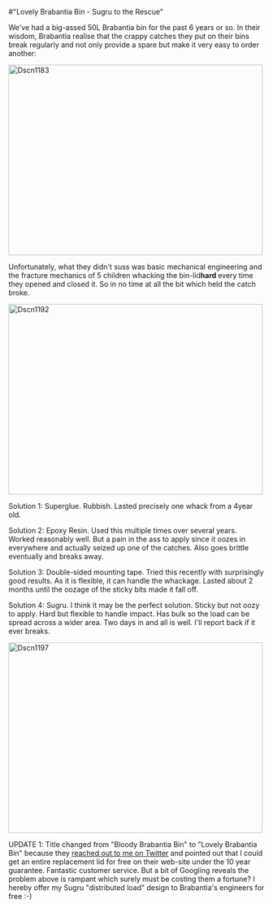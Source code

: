 #"Lovely Brabantia Bin - Sugru to the Rescue"


 <p>We've had a big-assed 50L Brabantia bin for the past 6 years or so. In their wisdom, Brabantia realise that the crappy catches they put on their bins break regularly and not only provide a spare but make it very easy to order another:</p>
<p><div class='p_embed p_image_embed'>
<a href="http://getfile8.posterous.com/getfile/files.posterous.com/temp-2010-07-27/dxyanFJcrnvDdJhroyJImEknzJFerHdHtGvGoDuAvDaqIxJFgskaIIxIIfqI/DSCN1183.JPG.scaled1000.jpg"><img alt="Dscn1183" height="375" src="http://getfile3.posterous.com/getfile/files.posterous.com/temp-2010-07-27/dxyanFJcrnvDdJhroyJImEknzJFerHdHtGvGoDuAvDaqIxJFgskaIIxIIfqI/DSCN1183.JPG.scaled500.jpg" width="500" /></a>
</div>
</p>
<p>Unfortunately, what they didn't suss was basic mechanical engineering and the fracture mechanics of 5 children whacking the bin-lid<strong>hard </strong>every time they opened and closed it. So in no time at all the bit which held the catch broke.</p>
<p><div class='p_embed p_image_embed'>
<a href="http://getfile9.posterous.com/getfile/files.posterous.com/temp-2010-07-27/BEliIfjuJoxcCmmohoBGxixEjbDvfjxdtjjenwIhsblAiJjkrsIumnywEJCm/DSCN1192.JPG.scaled1000.jpg"><img alt="Dscn1192" height="375" src="http://getfile0.posterous.com/getfile/files.posterous.com/temp-2010-07-27/BEliIfjuJoxcCmmohoBGxixEjbDvfjxdtjjenwIhsblAiJjkrsIumnywEJCm/DSCN1192.JPG.scaled500.jpg" width="500" /></a>
</div>
</p>
<p>Solution 1: Superglue. Rubbish. Lasted precisely one whack from a 4year old.</p>
<p>Solution 2: Epoxy Resin. Used this multiple times over several years. Worked reasonably well. But a pain in the ass to apply since it oozes in everywhere and actually seized up one of the catches. Also goes brittle eventually and breaks away.</p>
<p>Solution 3: Double-sided mounting tape. Tried this recently with surprisingly good results. As it is flexible, it can handle the whackage. Lasted about 2 months until the oozage of the sticky bits made it fall off.</p>
<p>Solution 4: Sugru. I think it may be the perfect solution. Sticky but not oozy to apply. Hard but flexible to handle impact. Has bulk so the load can be spread across a wider area. Two days in and all is well. I'll report back if it ever breaks.</p>
<p><div class='p_embed p_image_embed'>
<a href="http://getfile7.posterous.com/getfile/files.posterous.com/temp-2010-07-27/AhjbAoJbwvpodytDwxIBBevjemywqsufjbCqlvpnArpIBvhCijyCGyBCbdwz/DSCN1197.JPG.scaled1000.jpg"><img alt="Dscn1197" height="375" src="http://getfile4.posterous.com/getfile/files.posterous.com/temp-2010-07-27/AhjbAoJbwvpodytDwxIBBevjemywqsufjbCqlvpnArpIBvhCijyCGyBCbdwz/DSCN1197.JPG.scaled500.jpg" width="500" /></a>
</div>
</p>
<p></p>
<p>UPDATE 1: Title changed from "Bloody Brabantia Bin" to "Lovely Brabantia Bin" because they <a href="http://twitter.com/BrabantiaLife/status/19648754318">reached out to me on Twitter</a> and pointed out that I could get an entire replacement lid for free on their web-site under the 10 year guarantee. Fantastic customer service. But a bit of Googling reveals the problem above is rampant which surely must be costing them a fortune? I hereby offer my Sugru "distributed load" design to Brabantia's engineers for free :-)</p>
 